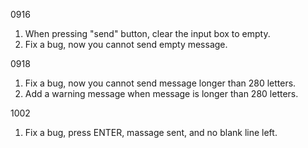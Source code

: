 0916
1. When pressing "send" button, clear the input box to empty.
2. Fix a bug, now you cannot send empty message.

0918
1. Fix a bug, now you cannot send message longer than 280 letters.
2. Add a warning message when message is longer than 280 letters.

1002
1. Fix a bug, press ENTER, massage sent, and no blank line left.
